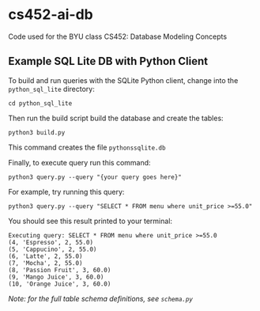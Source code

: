 ﻿# cs452-ai-db
Code used for the BYU class CS452: Database Modeling Concepts

## Example SQL Lite DB with Python Client

To build and run queries with the SQLite Python client, change into the `python_sql_lite` directory:

```
cd python_sql_lite
```
Then run the build script build the database and create the tables:
```
python3 build.py
```
This command creates the file `pythonssqlite.db`

Finally, to execute query run this command:
```
python3 query.py --query "{your query goes here}"
```
For example, try running this query:
```
python3 query.py --query "SELECT * FROM menu where unit_price >=55.0"
```
You should see this result printed to your terminal:
```
Executing query: SELECT * FROM menu where unit_price >=55.0
(4, 'Espresso', 2, 55.0)
(5, 'Cappucino', 2, 55.0)
(6, 'Latte', 2, 55.0)
(7, 'Mocha', 2, 55.0)
(8, 'Passion Fruit', 3, 60.0)
(9, 'Mango Juice', 3, 60.0)
(10, 'Orange Juice', 3, 60.0)
```

*Note: for the full table schema definitions, see `schema.py`*
